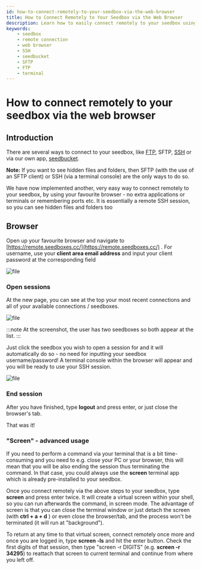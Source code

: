```yaml
---
id: how-to-connect-remotely-to-your-seedbox-via-the-web-browser
title: How to Connect Remotely to Your Seedbox via the Web Browser
description: Learn how to easily connect remotely to your seedbox using your web browser without the need for extra applications or terminals.
keywords:
    - seedbox
    - remote connection
    - web browser
    - SSH
    - seedbucket
    - SFTP
    - FTP
    - terminal
---
```


# How to connect remotely to your seedbox via the web browser

## Introduction

There are several ways to connect to your seedbox, like [FTP](../howtos/How_to_connect_via_FTP_to_your_account_using_FileZilla.md), SFTP, [SSH](../howtos/How_to_connect_via_SSH_to_your_account.md) or via our own app, [seedbucket](../seedbucket/How_to_use_Seedbucket.md). 

**Note:** If you want to see hidden files and folders, then SFTP (with the use of an SFTP client) or SSH (via a terminal console) are the only ways to do so.

We have now implemented another, very easy way to connect remotely to your seedbox, by using your favourite browser - no extra applications or terminals or remembering ports etc. It is essentially a remote SSH session, so you can see hidden files and folders too

## Browser

Open up your favourite browser and navigate to [https://remote.seedboxes.cc/](https://remote.seedboxes.cc/)  .
For username, use your **client area email address** and input your client password at the corresponding field

![file](https://rapiddot-support-community-uploads.s3.amazonaws.com/uploads/image-1615370363789.png)

### Open sessions
At the new page, you can see at the top your most recent connections and all of your available connections / seedboxes.

![file](https://rapiddot-support-community-uploads.s3.amazonaws.com/uploads/image-1615371051944.png)

:::note
At the screenshot, the user has two seedboxes so both appear at the list.
:::

Just click the seedbox you wish to open a session for and it will automatically do so - no need for inputting your seedbox username/password!
A terminal console within the browser will appear and you will be ready to use your SSH session.

![file](https://rapiddot-support-community-uploads.s3.amazonaws.com/uploads/image-1615372158763.png)

### End session

After you have finished, type **logout** and press enter, or just close the browser's tab.

That was it!

### "Screen" - advanced usage

If you need to perform a command via your terminal that is a bit time-consuming and you need to e.g. close your PC or your browser, this will mean that you will be also ending the session thus terminating the command.
In that case, you could always use the **screen** terminal app which is already pre-installed to your seedbox.

Once you connect remotely via the above steps to your seedbox, type **screen** and press enter twice.
It will create a virtual screen within your shell, so you can run afterwards the command, in screen mode.
The advantage of screen is that you can close the terminal window or just detach the screen (with **ctrl + a + d** ) or even close the browser/tab, and the process won't be terminated (it will run at "background").

To return at any time to that virtual screen, connect remotely once more and once you are logged in, type **screen -ls** and hit the enter button. Check the first digits of that session, then type "screen -r DIGITS" (e.g. **screen -r 34295**) to reattach that screen to current terminal and continue from where you left off.
